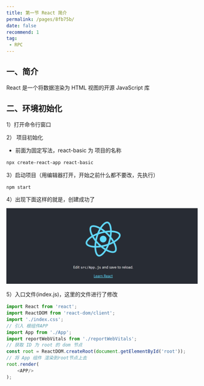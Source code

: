```yaml
---
title: 第一节 React 简介
permalink: /pages/8fb75b/
date: false
recommend: 1
tag:
 - RPC
---
```

## 一、简介

React 是一个将数据渲染为 HTML 视图的开源 JavaScript 库

## 二、环境初始化

1）打开命令行窗口

2） 项目初始化

- 前面为固定写法，react-basic 为 项目的名称

```markdown
npx create-react-app react-basic
```

3）启动项目（用编辑器打开，开始之前什么都不要改，先执行）

```markdown
npm start
```

4）出现下面这样的就是，创建成功了

![image-20230516150303989](img/image-20230516150303989.png)

5）入口文件(index.js)，这里的文件进行了修改

```js
import React from 'react';
import ReactDOM from 'react-dom/client';
import './index.css';
// 引入 根组件APP
import App from './App';
import reportWebVitals from './reportWebVitals';
// 获取 ID 为 root 的 dom 节点
const root = ReactDOM.createRoot(document.getElementById('root'));
// 将 App 组件 渲染到root节点上去
root.render(
    <APP/>
);
```
